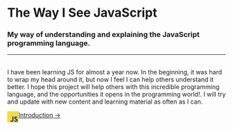 # The Way I See JavaScript

### My way of understanding and explaining the JavaScript programming language.

<hr>
</br>
I have been learning JS for almost a year now. In the beginning, it was hard to wrap my head around it, but now I feel I can help others understand it better. I hope this project will help others with this incredible programming language, and the opportunities it opens in the programming world!.
I will try and update with new content and learning material as often as I can.

[Introduction ->](./Introduction.md)<img align="left" alt="JavaScript" width="26px" src="https://raw.githubusercontent.com/github/explore/80688e429a7d4ef2fca1e82350fe8e3517d3494d/topics/javascript/javascript.png" />
